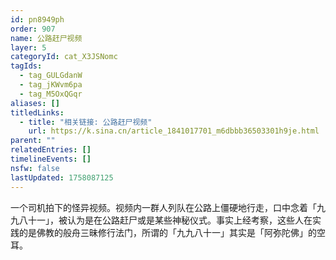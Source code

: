 ```yaml
---
id: pn8949ph
order: 907
name: 公路赶尸视频
layer: 5
categoryId: cat_X3JSNomc
tagIds:
  - tag_GULGdanW
  - tag_jKWvm6pa
  - tag_M5OxQGqr
aliases: []
titledLinks:
  - title: "相关链接: 公路赶尸视频"
    url: https://k.sina.cn/article_1841017701_m6dbbb36503301h9je.html
parent: ""
relatedEntries: []
timelineEvents: []
nsfw: false
lastUpdated: 1758087125
---
```


一个司机拍下的怪异视频。视频内一群人列队在公路上僵硬地行走，口中念着「九九八十一」，被认为是在公路赶尸或是某些神秘仪式。事实上经考察，这些人在实践的是佛教的般舟三昧修行法门，所谓的「九九八十一」其实是「阿弥陀佛」的空耳。
